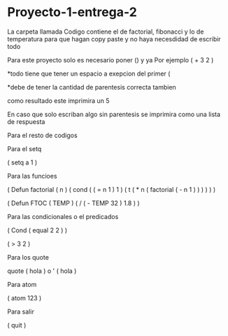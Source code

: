 # Proyecto-1-entrega-2
La carpeta llamada Codigo contiene el de factorial, fibonacci y lo de temperatura para que hagan copy paste y no haya necesdidad de escribir todo

Para este proyecto solo es necesario poner () y ya
Por ejemplo ( + 3 2 ) 

*todo tiene que tener un espacio a exepcion del primer (

*debe de tener la cantidad de parentesis correcta tambien

como resultado este imprimira un 5

En caso que solo escriban algo sin parentesis se imprimira como una lista de respuesta

Para el resto de codigos

Para el setq

( setq a 1 ) 

Para las funcioes 

( Defun factorial ( n ) ( cond ( ( = n 1 ) 1 ) ( t ( * n ( factorial ( - n 1 ) ) ) ) ) )

( Defun FTOC ( TEMP ) ( / ( - TEMP 32 ) 1.8 ) )

Para las condicionales o el predicados

( Cond ( equal 2 2 ) ) 

( > 3 2 ) 

Para los quote

quote ( hola ) o ' ( hola ) 

Para atom

( atom 123 ) 

Para salir

( quit )
